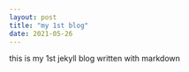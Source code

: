 ```yaml
---
layout: post
title: "my 1st blog"
date: 2021-05-26
---
```

this is my 1st jekyll blog written with markdown
